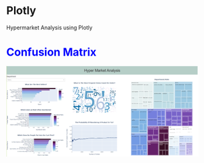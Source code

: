 # Plotly
Hypermarket Analysis using Plotly
<h1 style="color: blue"><b>Confusion Matrix</b></h1>
<img src="Screenshot.png" alt="Simply Easy Learning" >
